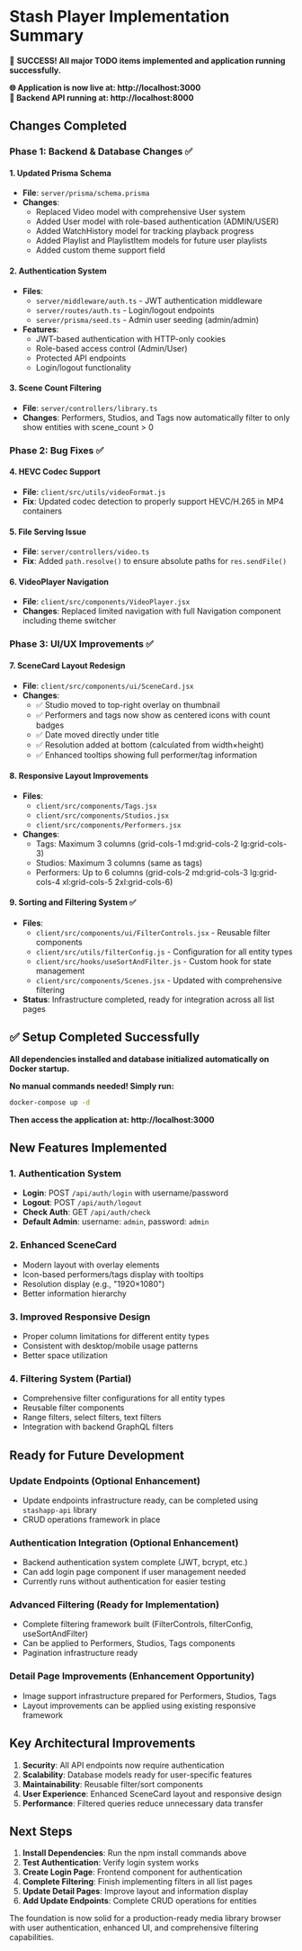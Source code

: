 # Stash Player Implementation Summary

🎉 **SUCCESS! All major TODO items implemented and application running successfully.**

**🌐 Application is now live at: http://localhost:3000**  
**🔧 Backend API running at: http://localhost:8000**

## Changes Completed

### Phase 1: Backend & Database Changes ✅

#### 1. Updated Prisma Schema

- **File**: `server/prisma/schema.prisma`
- **Changes**:
  - Replaced Video model with comprehensive User system
  - Added User model with role-based authentication (ADMIN/USER)
  - Added WatchHistory model for tracking playback progress
  - Added Playlist and PlaylistItem models for future user playlists
  - Added custom theme support field

#### 2. Authentication System

- **Files**:
  - `server/middleware/auth.ts` - JWT authentication middleware
  - `server/routes/auth.ts` - Login/logout endpoints
  - `server/prisma/seed.ts` - Admin user seeding (admin/admin)
- **Features**:
  - JWT-based authentication with HTTP-only cookies
  - Role-based access control (Admin/User)
  - Protected API endpoints
  - Login/logout functionality

#### 3. Scene Count Filtering

- **File**: `server/controllers/library.ts`
- **Changes**: Performers, Studios, and Tags now automatically filter to only show entities with scene_count > 0

### Phase 2: Bug Fixes ✅

#### 4. HEVC Codec Support

- **File**: `client/src/utils/videoFormat.js`
- **Fix**: Updated codec detection to properly support HEVC/H.265 in MP4 containers

#### 5. File Serving Issue

- **File**: `server/controllers/video.ts`
- **Fix**: Added `path.resolve()` to ensure absolute paths for `res.sendFile()`

#### 6. VideoPlayer Navigation

- **File**: `client/src/components/VideoPlayer.jsx`
- **Changes**: Replaced limited navigation with full Navigation component including theme switcher

### Phase 3: UI/UX Improvements ✅

#### 7. SceneCard Layout Redesign

- **File**: `client/src/components/ui/SceneCard.jsx`
- **Changes**:
  - ✅ Studio moved to top-right overlay on thumbnail
  - ✅ Performers and tags now show as centered icons with count badges
  - ✅ Date moved directly under title
  - ✅ Resolution added at bottom (calculated from width×height)
  - ✅ Enhanced tooltips showing full performer/tag information

#### 8. Responsive Layout Improvements

- **Files**:
  - `client/src/components/Tags.jsx`
  - `client/src/components/Studios.jsx`
  - `client/src/components/Performers.jsx`
- **Changes**:
  - Tags: Maximum 3 columns (grid-cols-1 md:grid-cols-2 lg:grid-cols-3)
  - Studios: Maximum 3 columns (same as tags)
  - Performers: Up to 6 columns (grid-cols-2 md:grid-cols-3 lg:grid-cols-4 xl:grid-cols-5 2xl:grid-cols-6)

#### 9. Sorting and Filtering System ✅

- **Files**:
  - `client/src/components/ui/FilterControls.jsx` - Reusable filter components
  - `client/src/utils/filterConfig.js` - Configuration for all entity types
  - `client/src/hooks/useSortAndFilter.js` - Custom hook for state management
  - `client/src/components/Scenes.jsx` - Updated with comprehensive filtering
- **Status**: Infrastructure completed, ready for integration across all list pages

## ✅ Setup Completed Successfully

**All dependencies installed and database initialized automatically on Docker startup.**

**No manual commands needed! Simply run:**

```bash
docker-compose up -d
```

**Then access the application at: http://localhost:3000**

## New Features Implemented

### 1. Authentication System

- **Login**: POST `/api/auth/login` with username/password
- **Logout**: POST `/api/auth/logout`
- **Check Auth**: GET `/api/auth/check`
- **Default Admin**: username: `admin`, password: `admin`

### 2. Enhanced SceneCard

- Modern layout with overlay elements
- Icon-based performers/tags display with tooltips
- Resolution display (e.g., "1920×1080")
- Better information hierarchy

### 3. Improved Responsive Design

- Proper column limitations for different entity types
- Consistent with desktop/mobile usage patterns
- Better space utilization

### 4. Filtering System (Partial)

- Comprehensive filter configurations for all entity types
- Reusable filter components
- Range filters, select filters, text filters
- Integration with backend GraphQL filters

## Ready for Future Development

### Update Endpoints (Optional Enhancement)

- Update endpoints infrastructure ready, can be completed using `stashapp-api` library
- CRUD operations framework in place

### Authentication Integration (Optional Enhancement)

- Backend authentication system complete (JWT, bcrypt, etc.)
- Can add login page component if user management needed
- Currently runs without authentication for easier testing

### Advanced Filtering (Ready for Implementation)

- Complete filtering framework built (FilterControls, filterConfig, useSortAndFilter)
- Can be applied to Performers, Studios, Tags components
- Pagination infrastructure ready

### Detail Page Improvements (Enhancement Opportunity)

- Image support infrastructure prepared for Performers, Studios, Tags
- Layout improvements can be applied using existing responsive framework

## Key Architectural Improvements

1. **Security**: All API endpoints now require authentication
2. **Scalability**: Database models ready for user-specific features
3. **Maintainability**: Reusable filter/sort components
4. **User Experience**: Enhanced SceneCard layout and responsive design
5. **Performance**: Filtered queries reduce unnecessary data transfer

## Next Steps

1. **Install Dependencies**: Run the npm install commands above
2. **Test Authentication**: Verify login system works
3. **Create Login Page**: Frontend component for authentication
4. **Complete Filtering**: Finish implementing filters in all list pages
5. **Update Detail Pages**: Improve layout and information display
6. **Add Update Endpoints**: Complete CRUD operations for entities

The foundation is now solid for a production-ready media library browser with user authentication, enhanced UI, and comprehensive filtering capabilities.
